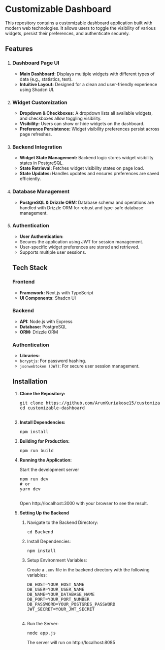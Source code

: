 <h1>Customizable Dashboard</h1>
<p>
      This repository contains a customizable dashboard application built with modern web technologies.
      It allows users to toggle the visibility of various widgets, persist their preferences, and authenticate securely.
</p>
<h2>Features</h2>
<ol>
    <li>
    <h3>Dashboard Page UI</h3>
    <ul>
<li><strong>Main Dashboard:</strong> Displays multiple widgets with different types of data (e.g., statistics, text).</li>
<li><strong>Intuitive Layout:</strong> Designed for a clean and user-friendly experience using Shadcn UI.</li>
</ul>
    </li>

<li>
<h3>Widget Customization</h3>
    <ul>
<li><strong>Dropdown & Checkboxes:</strong> A dropdown lists all available widgets, and checkboxes allow toggling visibility.</li>
<li><strong>Visibility:</strong> Users can show or hide widgets on the dashboard.</li>
<li><strong>Preference Persistence:</strong> Widget visibility preferences persist across page refreshes.</li>
</ul>
    </li>

<li>
<h3>Backend Integration</h3>
    <ul>
<li><strong>Widget State Management: </strong> Backend logic stores widget visibility states in PostgreSQL. </li>
<li><strong>State Retrieval: </strong> Fetches widget visibility states on page load. </li>
<li><strong>State Updates: </strong> Handles updates and ensures preferences are saved efficiently. </li>
</ul>
    </li>

<li>
<h3>Database Management</h3>
    <ul>
<li><strong>PostgreSQL & Drizzle ORM: </strong> Database schema and operations are handled with Drizzle ORM for robust and type-safe database management. </li>
</ul>
    </li>

<li>
<h3>Authentication</h3>
    <ul>
<li><strong>User Authentication: </strong>  </li>
<li>Secures the application using JWT for session management. </li>
<li>User-specific widget preferences are stored and retrieved. </li>
<li>Supports multiple user sessions. </li>
</ul>
    </li>

<h2>Tech Stack</h2>
    <h3>Frontend</h3>
      <ul>
        <li><strong>Framework:</strong> Next.js with TypeScript</li>
        <li><strong>UI Components:</strong> Shadcn UI</li>
      </ul>
   <h3>Backend</h3>
      <ul>
        <li><strong>API:</strong> Node.js with Express</li>
        <li><strong>Database:</strong> PostgreSQL</li>
        <li><strong>ORM:</strong> Drizzle ORM</li>
      </ul>
      <h3>Authentication</h3>
      <ul>
        <li><strong>Libraries:</strong></li>
        <li><code>bcryptjs</code>: For password hashing.</li>
        <li><code>jsonwebtoken (JWT)</code>: For secure user session management.</li>
      </ul>

<h2>Installation</h2>
      <ol>
        <li>
          <p><strong>Clone the Repository:</strong></p>
          <pre>
git clone https://github.com/ArunKuriakose15/customizable-dashboard.git  
cd customizable-dashboard
          </pre>
        </li>
        <li>
          <p><strong>Install Dependencies:</strong></p>
          <pre>npm install</pre>
        </li>
        <li>
          <p><strong>Building for Production:</strong></p>
          <pre>npm run build</pre>
        </li>
        <li>
          <p><strong>Running the Application:</strong></p>
          <p>Start the development server</p>
          <pre>
npm run dev
# or
yarn dev
          </pre>
          <p>Open <a>http://localhost:3000</a> with your browser to see the result.</p>
        </li>
 <li>
    <p><strong>Setting Up the Backend</strong></p>
        <ol>
        <li><p>Navigate to the Backend Directory:</p>
        <pre>cd Backend</pre>
        </li>
        <li><p>Install Dependencies:</p>
        <pre>npm install</pre>
        </li>
        <li>
    <p>Setup Environment Variables:</p>
        <p>Create a <code>.env</code> file in the backend directory with the following variables:</p>
            <pre>
DB_HOST=YOUR_HOST_NAME   
DB_USER=YOUR_USER_NAME   
DB_NAME=YOUR_DATABASE_NAME  
DB_PORT=YOUR_PORT_NUMBER   
DB_PASSWORD=YOUR_POSTGRES_PASSWORD  
JWT_SECRET=YOUR_JWT_SECRET
              </pre>
        </li>
    <li>
        <p>Run the Server:</p>
        <pre>node app.js</pre>
        <p>The server will run on <a>http://localhost:8085</a> </p>
    </li>









    

        
      
    

       
            
            

